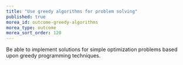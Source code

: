 ```yaml
---
title: "Use greedy algorithms for problem solving"
published: true
morea_id: outcome-greedy-algorithms
morea_type: outcome
morea_sort_order: 120
---
```


Be able to implement solutions for simple optimization problems based upon greedy programming techniques.